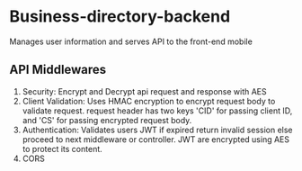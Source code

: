 # Business-directory-backend
Manages user information and serves API to the front-end mobile


## API Middlewares
1. Security: Encrypt and Decrypt api request and response with AES
2. Client Validation: Uses HMAC encryption to encrypt request body to validate request. request header has two keys 'CID' for passing client ID, and 'CS' for passing encrypted request body.
3. Authentication: Validates users JWT if expired return invalid session else proceed to next middleware or controller. JWT are encrypted using AES to protect its content. 
4. CORS